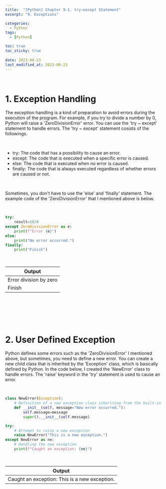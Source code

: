 ```yaml
---
title:  "[Python] Chapter 9-1. try~except Statement"
excerpt: "9. Exceptions"

categories:
  - Python
tags:
  - [Python]

toc: true
toc_sticky: true
 
date: 2023-08-23
last_modified_at: 2023-08-23
---
```


&nbsp;

# 1. Exception Handling
The exception handling is a kind of preparation to avoid errors during the execution of the program. For example, if you try to divide a number by 0, Python will raise a 'ZeroDivisionError' error. You can use the 'try ~ except' statement to handle errors. The 'try ~ except' statement cosists of the followings.

&nbsp;

- try: The code that has a possibility to cause an error.
- except: The code that is executed when a specific error is caused.
- else: The code that is executed when no error is caused.
- finally: The code that is always executed regardless of whether errors are caused or not.

&nbsp;

Sometimes, you don't have to use the 'else' and 'finally' statement. The example code of the 'ZeroDivisionError' that I mentioned above is below.

&nbsp;

```python
try:
    result=10/0
except ZeroDivisionError as e:
    print(f"Error {e}")
else:
    print("No error occurred.")
finally:
    print("Finish")
```

&nbsp;

| Output |
|---|
| Error division by zero |
| Finish |

&nbsp;

&nbsp;

&nbsp;

# 2. User Defined Exception
Python defines some errors such as the 'ZeroDivisionError' I mentioned above, but sometimes, you need to define a new error. You can create a new child class that is inherited by the 'Exception' class, which is basically defined by Python. In the code below, I created the 'NewError' class to handle errors. The 'raise' keyword in the 'try' statement is used to cause an error.

&nbsp;

```python
class NewError(Exception):
    # Definition of a new exception class inheriting from the built-in Exception class
    def __init__(self, message="New error occurred."):
        self.message=message
        super().__init__(self.message)

try:
    # Attempt to raise a new exception
    raise NewError("This is a new exception.")
except NewError as ne:
    # Handling the new exception
    print(f"Caught an exception: {ne}")
```

&nbsp;

| Output |
|---|
| Caught an exception: This is a new exception. |
